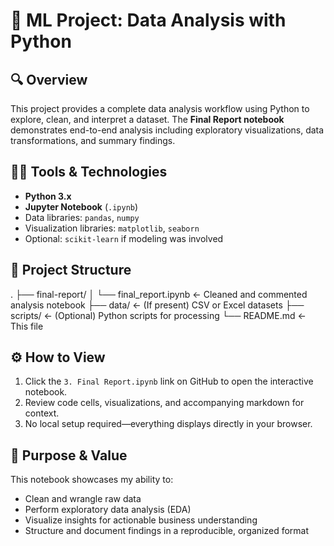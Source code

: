 # 🐍 ML Project: Data Analysis with Python

## 🔍 Overview
This project provides a complete data analysis workflow using Python to explore, clean, and interpret a dataset. The **Final Report notebook** demonstrates end-to-end analysis including exploratory visualizations, data transformations, and summary findings.

## 👩‍💻 Tools & Technologies
- **Python 3.x**
- **Jupyter Notebook** (`.ipynb`)
- Data libraries: `pandas`, `numpy`
- Visualization libraries: `matplotlib`, `seaborn`
- Optional: `scikit-learn` if modeling was involved

## 📁 Project Structure

.
├── final-report/
│ └── final_report.ipynb ← Cleaned and commented analysis notebook
├── data/ ← (If present) CSV or Excel datasets
├── scripts/ ← (Optional) Python scripts for processing
└── README.md ← This file



## ⚙️ How to View
1. Click the `3. Final Report.ipynb` link on GitHub to open the interactive notebook.
2. Review code cells, visualizations, and accompanying markdown for context.
3. No local setup required—everything displays directly in your browser.

## 🎯 Purpose & Value
This notebook showcases my ability to:
- Clean and wrangle raw data
- Perform exploratory data analysis (EDA)
- Visualize insights for actionable business understanding
- Structure and document findings in a reproducible, organized format


